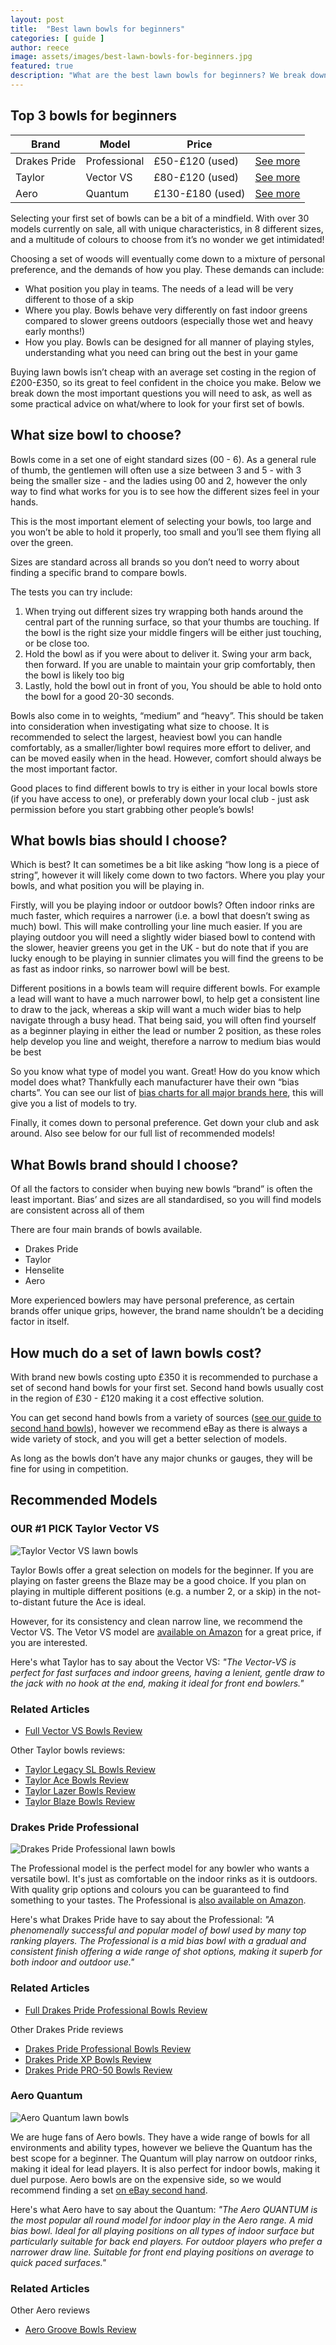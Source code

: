 ```yaml
---
layout: post
title:  "Best lawn bowls for beginners"
categories: [ guide ]
author: reece
image: assets/images/best-lawn-bowls-for-beginners.jpg
featured: true
description: "What are the best lawn bowls for beginners? We break down the most important issues to help make the best choice"
---
```


## Top 3 bowls for beginners

<div class="overview">
  
<table>
  <thead>
    <tr>
      <th>Brand</th>
      <th>Model</th>
      <th>Price</th>
      <th></th>
    </tr>
  </thead>
  <tbody>
    <tr>
      <td>Drakes Pride</td>
      <td>Professional</td>
      <td>£50-£120 (used)</td>
      <td><a href="https://www.amazon.co.uk/gp/product/B005MI2YE0/ref=as_li_qf_asin_il_tl?ie=UTF8&tag=jackhighbow0a-21&creative=6738&linkCode=as2&creativeASIN=B005MI2YE0&linkId=fb5c41c051c9e6b228526c411ebe6742" class="btn more"  target="_blank">See more</a></td>
    </tr>
    <tr>
      <td>Taylor</td>
      <td>Vector VS</td>
      <td>£80-£120 (used)</td>
      <td><a href="https://www.amazon.co.uk/gp/product/B07YXT8JNG/ref=as_li_qf_asin_il_tl?ie=UTF8&tag=jackhighbow0a-21&creative=6738&linkCode=as2&creativeASIN=B07YXT8JNG&linkId=aaacdf1052d99758560d3703fcbf8cd4" class="btn more"  target="_blank">See more</a></td>
    </tr>
    <tr>
      <td>Aero</td>
      <td>Quantum</td>
      <td>£130-£180 (used)</td>
      <td><a href="http://rover.ebay.com/rover/1/710-53481-19255-0/1?ff3=4&pub=5575495824&toolid=10001&campid=5338542401&customid=&mpre=https%3A%2F%2Fwww.ebay.co.uk%2Fsch%2F117104%2Fi.html%3F_sop%3D1%26_from%3DR40%26_nkw%3DAero%2BQuantum%2Blawn%2Bbowls" class="btn more"  target="_blank">See more</a></td>
    </tr>
  </tbody>
</table>

</div>


Selecting your first set of bowls can be a bit of a mindfield. With over 30 models currently on sale, all with unique characteristics, in 8 different sizes, and a multitude of colours to choose from it’s no wonder we get intimidated!

Choosing a set of woods will eventually come down to a mixture of personal preference, and the demands of how you play. These demands can include:
* What position you play in teams. The needs of a lead will be very different to those of a skip
* Where you play. Bowls behave very differently on fast indoor greens compared to slower greens outdoors (especially those wet and heavy early months!)
* How you play. Bowls can be designed for all manner of playing styles, understanding what you need can bring out the best in your game

Buying lawn bowls isn’t cheap with an average set costing in the region of £200-£350, so its great to feel confident in the choice you make. Below we break down the most important questions you will need to ask, as well as some practical advice on what/where to look for your first set of bowls.

## What size bowl to choose?

Bowls come in a set one of eight standard sizes (00 - 6). As a general rule of thumb, the gentlemen will often use a size between 3 and 5 - with 3 being the smaller size - and the ladies using 00 and 2, however the only way to find what works for you is to see how the different sizes feel in your hands.
 
This is the most important element of selecting your bowls, too large and you won’t be able to hold it properly, too small and you’ll see them flying all over the green.

Sizes are standard across all brands so you don’t need to worry about finding a specific brand to compare bowls.

The tests you can try include:

1. When trying out different sizes try wrapping both hands around the central part of the running surface, so that your thumbs are touching. If the bowl is the right size your middle fingers will be either just touching, or be close too.
2. Hold the bowl as if you were about to deliver it. Swing your arm back, then forward. If you are unable to maintain your grip comfortably, then the bowl is likely too big
3. Lastly, hold the bowl out in front of you, You should be able to hold onto the bowl for a good 20-30 seconds. 

Bowls also come in to weights, “medium” and “heavy”. This should be taken into consideration when investigating what size to choose. It is recommended to select the largest, heaviest bowl you can handle comfortably, as a smaller/lighter bowl requires more effort to deliver, and can be moved easily when in the head. However, comfort should always be the most important factor.

Good places to find different bowls to try is either in your local bowls store (if you have access to one), or preferably down your local club - just ask permission before you start grabbing other people’s bowls!

## What bowls bias should I choose?

Which is best? It can sometimes be a bit like asking “how long is a piece of string”, however it will likely come down to two factors. Where you play your bowls, and what position you will be playing in.

Firstly, will you be playing indoor or outdoor bowls? Often indoor rinks are much faster, which requires a narrower (i.e. a bowl that doesn’t swing as much) bowl. This will make controlling your line much easier. If you are playing outdoor you will need a slightly wider biased bowl to contend with the slower, heavier greens you get in the UK - but do note that if you are lucky enough to be playing in sunnier climates you will find the greens to be as fast as indoor rinks, so narrower bowl will be best.

Different positions in a bowls team will require different bowls. For example a lead will want to have a much narrower bowl, to help get a consistent line to draw to the jack, whereas a skip will want a much wider bias to help navigate through a busy head. That being said, you will often find yourself as a beginner playing in either the lead or number 2 position, as these roles help develop you line and weight, therefore a narrow to medium bias would be best

So you know what type of model you want. Great! How do you know which model does what? Thankfully each manufacturer have their own “bias charts”. You can see our list of <a href="/guide/lawn-bowls-bias-guide-and-trajectory-charts-2020">bias charts for all major brands here</a>, this will give you a list of models to try.

Finally, it comes down to personal preference. Get down your club and ask around. Also see below for our full list of recommended models!

## What Bowls brand should I choose?

Of all the factors to consider when buying new bowls “brand” is often the least important. Bias’ and sizes are all standardised, so you will find models are consistent across all of them

There are four main brands of bowls available.
* Drakes Pride
* Taylor
* Henselite
* Aero

More experienced bowlers may have personal preference, as certain brands offer unique grips, however, the brand name shouldn’t be a deciding factor in itself.

## How much do a set of lawn bowls cost?

With brand new bowls costing upto £350 it is recommended to purchase a set of second hand bowls for your first set. Second hand bowls usually cost in the region of £30 - £120 making it a cost effective solution.

You can get second hand bowls from a variety of sources (<a href="/guide/second-hand-and-pre-loved-lawn-bowls">see our guide to second hand bowls</a>), however we recommend eBay as there is always a wide variety of stock, and you will get a better selection of models.

As long as the bowls don’t have any major chunks or gauges, they will be fine for using in competition.

## Recommended Models

### OUR #1 PICK Taylor Vector VS


<img src="/assets/images/bowls/taylor/taylor-vector-vs-display.jpg" alt="Taylor Vector VS lawn bowls" />

Taylor Bowls offer a great selection on models for the beginner. If you are playing on faster greens the Blaze may be a good choice. If you plan on playing in multiple different positions (e.g. a number 2, or a skip) in the not-to-distant future the Ace is ideal.

However, for its consistency and clean narrow line, we recommend the Vector VS. The Vetor VS model are <a href="https://www.amazon.co.uk/gp/product/B07YXT8JNG/ref=as_li_qf_asin_il_tl?ie=UTF8&tag=jackhighbow0a-21&creative=6738&linkCode=as2&creativeASIN=B07YXT8JNG&linkId=aaacdf1052d99758560d3703fcbf8cd4" target="_blank">available on Amazon</a> for a great price, if you are interested.

Here's what Taylor has to say about the Vector VS: _"The Vector-VS is perfect for fast surfaces and indoor greens, having a lenient, gentle draw to the jack with no hook at the end, making it ideal for front end bowlers."_

<div class="overview"  markdown="1">
  
  <h3>Related Articles</h3>
  
  * <a href="/review/bowls/taylor-vector-vs-review">Full Vector VS Bowls Review</a>
  
  Other Taylor bowls reviews:
  
  * <a href="/review/bowls/taylor-legacy-sl-review">Taylor Legacy SL Bowls Review</a>
  * <a href="/review/bowls/taylor-ace-review">Taylor Ace Bowls Review</a>
  * <a href="/review/bowls/taylor-lazer-review">Taylor Lazer Bowls Review</a>
  * <a href="/review/bowls/taylor-blaze-lawn-bowls-review">Taylor Blaze Bowls Review</a>
  
</div> 

### Drakes Pride Professional


<img src="/assets/images/bowls/drakes-pride/drakes-pride-professional-display.jpg" alt="Drakes Pride Professional lawn bowls" />

The Professional model is the perfect model for any bowler who wants a versatile bowl. It's just as comfortable on the indoor rinks as it is outdoors. With quality grip options and colours you can be guaranteed to find something to your tastes. The Professional is <a href="https://www.amazon.co.uk/gp/product/B005MI2YE0/ref=as_li_qf_asin_il_tl?ie=UTF8&tag=jackhighbow0a-21&creative=6738&linkCode=as2&creativeASIN=B005MI2YE0&linkId=fb5c41c051c9e6b228526c411ebe6742" target="_blank">also available on Amazon</a>.

Here's what Drakes Pride have to say about the Professional: _"A phenomenally successful and popular model of bowl used by many top ranking players. The Professional is a mid bias bowl with a gradual and consistent finish offering a wide range of shot options, making it superb for both indoor and outdoor use."_

<div class="overview"  markdown="1">
  
  <h3>Related Articles</h3>
  
  * <a href="/review/bowls/drakes-pride-professional-review">Full Drakes Pride Professional Bowls Review</a>
  
  Other Drakes Pride reviews
  
  * <a href="/review/bowls/drakes-pride-professional-vs-taylor-ace">Drakes Pride Professional Bowls Review</a>
  * <a href="/review/bowls/drakes-pride-xp-lawn-bowls-review">Drakes Pride XP Bowls Review</a>
  * <a href="/review/bowls/drakes-pride-pro-50-review">Drakes Pride PRO-50 Bowls Review</a>
  
</div> 


### Aero Quantum

<img src="/assets/images/bowls/aero/aero-quantum-display.jpg" alt="Aero Quantum lawn bowls" />

We are huge fans of Aero bowls. They have a wide range of bowls for all environments and ability types, however we believe the Quantum has the best scope for a beginner. The Quantum will play narrow on outdoor rinks, making it ideal for lead players. It is also perfect for indoor bowls, making it duel purpose. Aero bowls are on the expensive side, so we would recommend finding a set <a href="http://rover.ebay.com/rover/1/710-53481-19255-0/1?ff3=4&pub=5575495824&toolid=10001&campid=5338542401&customid=&mpre=https%3A%2F%2Fwww.ebay.co.uk%2Fsch%2F117104%2Fi.html%3F_sop%3D1%26_from%3DR40%26_nkw%3DAero%2BQuantum%2Blawn%2Bbowls" target="_blank">on eBay second hand</a>.

Here's what Aero have to say about the Quantum: _"The Aero QUANTUM is the most popular all round model for indoor play in the Aero range. A mid bias bowl. Ideal for all playing positions on all types of indoor surface but particularly suitable for back end players. For outdoor players who prefer a narrower draw line. Suitable for front end playing positions on average to quick paced surfaces."_

<div class="overview"  markdown="1">
  
  <h3>Related Articles</h3>
  
  Other Aero reviews
  
  * <a href="/review/bowls/aero-groove-lawn-bowls-review">Aero Groove Bowls Review</a>
  
</div> 
